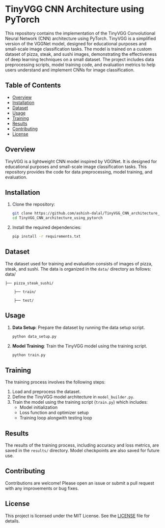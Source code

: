 # TinyVGG CNN Architecture using PyTorch

This repository contains the implementation of the TinyVGG Convolutional Neural Network (CNN) architecture using PyTorch. TinyVGG is a simplified version of the VGGNet model, designed for educational purposes and small-scale image classification tasks. The model is trained on a custom dataset of pizza, steak, and sushi images, demonstrating the effectiveness of deep learning techniques on a small dataset. The project includes data preprocessing scripts, model training code, and evaluation metrics to help users understand and implement CNNs for image classification.


## Table of Contents

- [Overview](#overview)
- [Installation](#installation)
- [Dataset](#dataset)
- [Usage](#usage)
- [Training](#training)
- [Results](#results)
- [Contributing](#contributing)
- [License](#license)

## Overview

TinyVGG is a lightweight CNN model inspired by VGGNet. It is designed for educational purposes and small-scale image classification tasks. This repository provides the code for data preprocessing, model training, and evaluation.

## Installation

1. Clone the repository:
    ```sh
    git clone https://github.com/ashish-dalal/TinyVGG_CNN_architecture_using_pytorch.git
    cd TinyVGG_CNN_architecture_using_pytorch
    ```
2. Install the required dependencies:
    ```sh
    pip install -r requirements.txt
    ```

## Dataset

The dataset used for training and evaluation consists of images of pizza, steak, and sushi. The data is organized in the `data/` directory as follows:
data/

    ├── pizza_steak_sushi/
        
        ├── train/
        
        ├── test/


## Usage

1. **Data Setup**: Prepare the dataset by running the data setup script.
    ```sh
    python data_setup.py
    ```

2. **Model Training**: Train the TinyVGG model using the training script.
    ```sh
    python train.py
    ```

## Training

The training process involves the following steps:
1. Load and preprocess the dataset.
2. Define the TinyVGG model architecture in `model_builder.py`.
3. Train the model using the training script (`train.py`) which includes:
    - Model initialization
    - Loss function and optimizer setup
    - Training loop alongwith testing loop 

## Results

The results of the training process, including accuracy and loss metrics, are saved in the `results/` directory. Model checkpoints are also saved for future use.

## Contributing

Contributions are welcome! Please open an issue or submit a pull request with any improvements or bug fixes.

## License

This project is licensed under the MIT License. See the [LICENSE](LICENSE) file for details.
